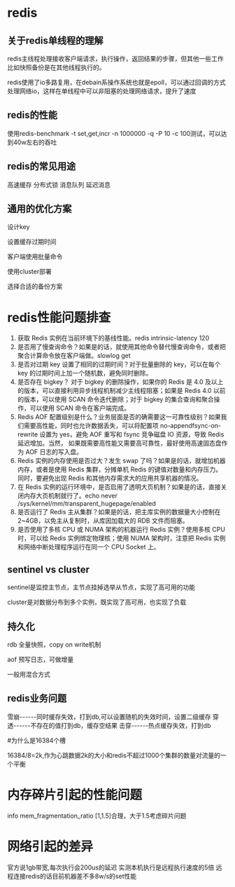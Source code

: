 # redis

## 关于redis单线程的理解

redis主线程处理接收客户端请求，执行操作，返回结果的步骤，但其他一些工作比如快照备份是在其他线程执行的。

redis使用了io多路复用，在debain系操作系统也就是epoll，可以通过回调的方式处理网络io，这样在单线程中可以非阻塞的处理网络请求，提升了速度



## redis的性能

使用redis-benchmark -t set,get,incr -n 1000000 -q -P 10 -c 100测试，可以达到40w左右的吞吐



## redis的常见用途

高速缓存
分布式锁
消息队列
延迟消息



## 通用的优化方案

设计key

设置缓存过期时间

客户端使用批量命令

使用cluster部署

选择合适的备份方案

# redis性能问题排查

1. 获取 Redis 实例在当前环境下的基线性能。redis intrinsic-latency 120
2. 是否用了慢查询命令？如果是的话，就使用其他命令替代慢查询命令，或者把聚合计算命令放在客户端做。slowlog get
3. 是否对过期 key 设置了相同的过期时间？对于批量删除的 key，可以在每个 key 的过期时间上加一个随机数，避免同时删除。
4. 是否存在 bigkey？ 对于 bigkey 的删除操作，如果你的 Redis 是 4.0 及以上的版本，可以直接利用异步线程机制减少主线程阻塞；如果是 Redis 4.0 以前的版本，可以使用 SCAN 命令迭代删除；对于 bigkey 的集合查询和聚合操作，可以使用 SCAN 命令在客户端完成。
5. Redis AOF 配置级别是什么？业务层面是否的确需要这一可靠性级别？如果我们需要高性能，同时也允许数据丢失，可以将配置项 no-appendfsync-on-rewrite 设置为 yes，避免 AOF 重写和 fsync 竞争磁盘 IO 资源，导致 Redis 延迟增加。当然， 如果既需要高性能又需要高可靠性，最好使用高速固态盘作为 AOF 日志的写入盘。
6. Redis 实例的内存使用是否过大？发生 swap 了吗？如果是的话，就增加机器内存，或者是使用 Redis 集群，分摊单机 Redis 的键值对数量和内存压力。同时，要避免出现 Redis 和其他内存需求大的应用共享机器的情况。
7. 在 Redis 实例的运行环境中，是否启用了透明大页机制？如果是的话，直接关闭内存大页机制就行了。echo never /sys/kernel/mm/transparent_hugepage/enabled
8. 是否运行了 Redis 主从集群？如果是的话，把主库实例的数据量大小控制在 2~4GB，以免主从复制时，从库因加载大的 RDB 文件而阻塞。
9. 是否使用了多核 CPU 或 NUMA 架构的机器运行 Redis 实例？使用多核 CPU 时，可以给 Redis 实例绑定物理核；使用 NUMA 架构时，注意把 Redis 实例和网络中断处理程序运行在同一个 CPU Socket 上。

## sentinel vs cluster

sentinel是监控主节点，主节点挂掉选举从节点，实现了高可用的功能

cluster是对数据分布到多个实例，既实现了高可用，也实现了负载



## 持久化

rdb 全量快照，copy on write机制

aof 预写日志，可做增量

一般用混合方式



## redis业务问题

雪崩------同时缓存失效，打到db,可以设置随机的失效时间，设置二级缓存
穿透------不存在的值打到db，缓存空结果
击穿------热点缓存失效，打到db

#为什么是16384个槽

16384/8=2k,作为心跳数据2k的大小和redis不超过1000个集群的数量对流量的一个平衡

# 内存碎片引起的性能问题
info
mem_fragmentation_ratio [1,1.5]合理，大于1.5考虑碎片问题


# 网络引起的差异
官方说1gb带宽,每次执行会200us的延迟
实测本机执行是远程执行速度的5倍
远程连接redis的话目前机器差不多8w/s的set性能

